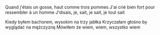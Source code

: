 Quand j'étais un gosse, haut comme trois pommes
J'ai crié bien fort pour ressembler à un homme
J'disais, je, sait, je sait, je tout sait




Kiedy byłem bachorem, wysokim na trzy jabłka
Krzyczałam głośno by wyglądać na mężczyznę
Mówiłem że wiem, wiem, wszystko wiem